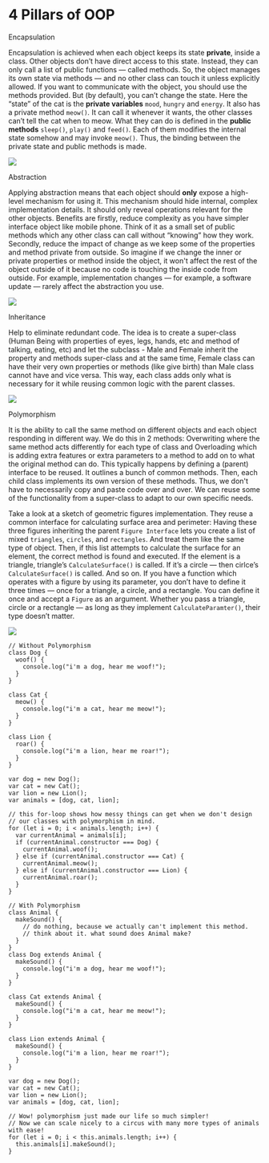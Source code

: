 # 4 Pillars of OOP

Encapsulation

Encapsulation is achieved when each object keeps its state **private**, inside a class. Other objects don’t have direct access to this state. Instead, they can only call a list of public functions — called methods. So, the object manages its own state via methods — and no other class can touch it unless explicitly allowed. If you want to communicate with the object, you should use the methods provided. But \(by default\), you can’t change the state. Here the “state” of the cat is the **private variables** `mood`, `hungry` and `energy`. It also has a private method `meow()`_._ It can call it whenever it wants, the other classes can’t tell the cat when to meow. What they can do is defined in the **public methods** `sleep()`, `play()` and `feed()`_._ Each of them modifies the internal state somehow and may invoke `meow()`_._ Thus, the binding between the private state and public methods is made.

![](../../.gitbook/assets/1%20%281%29.jpg)

Abstraction

Applying abstraction means that each object should **only** expose a high-level mechanism for using it. This mechanism should hide internal, complex implementation details. It should only reveal operations relevant for the other objects. Benefits are firstly, reduce complexity as you have simpler interface object like mobile phone. Think of it as a small set of public methods which any other class can call without “knowing” how they work. Secondly, reduce the impact of change as we keep some of the properties and method private from outside. So imagine if we change the inner or private properties or method inside the object, it won't affect the rest of the object outside of it because no code is touching the inside code from outside. For example, implementation changes — for example, a software update — rarely affect the abstraction you use.

![](../../.gitbook/assets/2.jpg)

Inheritance

Help to eliminate redundant code. The idea is to create a super-class \(Human Being with properties of eyes, legs, hands, etc and method of talking, eating, etc\) and let the subclass - Male and Female inherit the property and methods super-class and at the same time, Female class can have their very own properties or methods \(like give birth\) than Male class cannot have and vice versa. This way, each class adds only what is necessary for it while reusing common logic with the parent classes.

![](../../.gitbook/assets/3.jpg)

Polymorphism

It is the ability to call the same method on different objects and each object responding in different way. We do this in 2 methods: Overwriting where the same method acts differently for each type of class and Overloading which is adding extra features or extra parameters to a method to add on to what the original method can do. This typically happens by defining a \(parent\) interface to be reused. It outlines a bunch of common methods. Then, each child class implements its own version of these methods. Thus, we don't have to necessarily copy and paste code over and over. We can reuse some of the functionality from a super-class to adapt to our own specific needs.

Take a look at a sketch of geometric figures implementation. They reuse a common interface for calculating surface area and perimeter: Having these three figures inheriting the parent `Figure Interface` lets you create a list of mixed `triangles`, `circles`, and `rectangles`. And treat them like the same type of object. Then, if this list attempts to calculate the surface for an element, the correct method is found and executed. If the element is a triangle, triangle’s `CalculateSurface()` is called. If it’s a circle — then cirlce’s `CalculateSurface()` is called. And so on. If you have a function which operates with a figure by using its parameter, you don’t have to define it three times — once for a triangle, a circle, and a rectangle. You can define it once and accept a `Figure` as an argument. Whether you pass a triangle, circle or a rectangle — as long as they implement `CalculateParamter()`, their type doesn’t matter.

![](../../.gitbook/assets/4.jpg)

```
// Without Polymorphism
class Dog {
  woof() {
    console.log("i'm a dog, hear me woof!");
  }
}

class Cat {
  meow() {
    console.log("i'm a cat, hear me meow!");
  }
}

class Lion {
  roar() {
    console.log("i'm a lion, hear me roar!");
  }
}

var dog = new Dog();
var cat = new Cat();
var lion = new Lion();
var animals = [dog, cat, lion];

// this for-loop shows how messy things can get when we don't design
// our classes with polymorphism in mind.
for (let i = 0; i < animals.length; i++) {
  var currentAnimal = animals[i];
  if (currentAnimal.constructor === Dog) {
    currentAnimal.woof();
  } else if (currentAnimal.constructor === Cat) {
    currentAnimal.meow();
  } else if (currentAnimal.constructor === Lion) {
    currentAnimal.roar();
  }
}
```

```
// With Polymorphism
class Animal {
  makeSound() {
    // do nothing, because we actually can't implement this method.
    // think about it. what sound does Animal make?
  }
}
class Dog extends Animal {
  makeSound() {
    console.log("i'm a dog, hear me woof!");
  }
}

class Cat extends Animal {
  makeSound() {
    console.log("i'm a cat, hear me meow!");
  }
}

class Lion extends Animal {
  makeSound() {
    console.log("i'm a lion, hear me roar!");
  }
}

var dog = new Dog();
var cat = new Cat();
var lion = new Lion();
var animals = [dog, cat, lion];

// Wow! polymorphism just made our life so much simpler!
// Now we can scale nicely to a circus with many more types of animals with ease!
for (let i = 0; i < this.animals.length; i++) {
  this.animals[i].makeSound();
}
```

